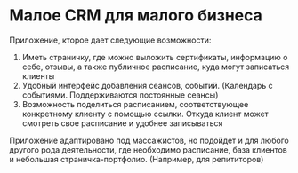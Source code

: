 # Малое CRM для малого бизнеса
Приложение, кторое дает следующие возможности:  
1. Иметь страничку, где можно выложить сертификаты, информацию о себе, отзывы, а также публичное расписание, куда могут записаться клиенты
2. Удобный интерфейс добавления сеансов, событий. (Календарь с событиями. Поддерживаются постоянные сеансы)
3. Возможность поделиться расписанием, соответствующее конкретному клиенту с помощью ссылки. Откуда клиент может смотреть свое расписание и удобнее записываться

Приложение адаптировано под массажистов, но подойдет и для любого другого рода деятельности, где необходимо расписание, база клиентов и небольшая страничка-портфолио. (Например, для репититоров)
